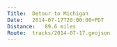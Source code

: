 ```yaml
---
Title:	Detour to Michigan
Date:	2014-07-17T20:00:00+PDT
Distance:	89.6 miles
Route:	tracks/2014-07-17.geojson
---
```



